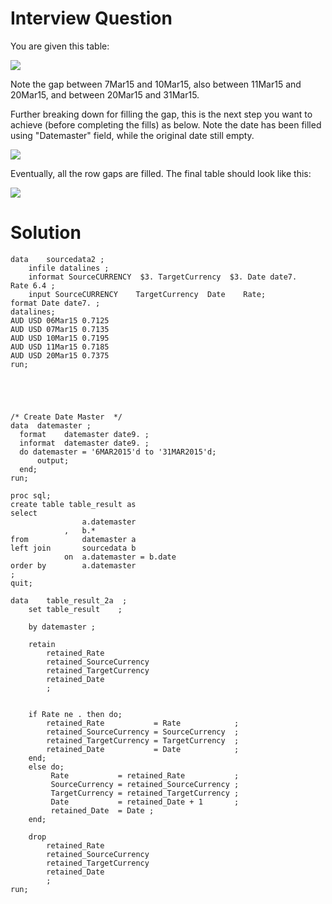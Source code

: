 # Interview Question

You are given this table:

![](https://i.imgur.com/g36wB06.png)

Note the gap between 7Mar15 and 10Mar15, also between 11Mar15 and 20Mar15, and between 20Mar15 and 31Mar15.

Further breaking down for filling the gap, this is the next step you want to achieve (before completing the fills) as below. Note the date has been filled using "Datemaster" field, while the original date still empty. 

![](https://i.imgur.com/ModWulT.png)

Eventually, all the row gaps are filled. The final table should look like this:

![](https://i.imgur.com/HhA3NLO.png)

# Solution

```sas
data    sourcedata2 ;
    infile datalines ;
    informat SourceCURRENCY  $3. TargetCurrency  $3. Date date7.   Rate 6.4 ;
    input SourceCURRENCY    TargetCurrency  Date    Rate;
format Date date7. ;
datalines;
AUD	USD	06Mar15	0.7125
AUD	USD	07Mar15	0.7135
AUD	USD	10Mar15	0.7195
AUD	USD	11Mar15	0.7185
AUD	USD	20Mar15	0.7375
run;





/* Create Date Master  */
data  datemaster ;
  format    datemaster date9. ;
  informat  datemaster date9. ;
  do datemaster = '6MAR2015'd to '31MAR2015'd; 
      output;
  end;
run;

proc sql;
create table table_result as 
select
                a.datemaster
            ,   b.*
from            datemaster a
left join       sourcedata b
            on  a.datemaster = b.date
order by        a.datemaster
;
quit;

data    table_result_2a  ;
    set table_result    ;

    by datemaster ;

    retain 
        retained_Rate
        retained_SourceCurrency
        retained_TargetCurrency
        retained_Date
        ;


    if Rate ne . then do;
        retained_Rate           = Rate            ;            
        retained_SourceCurrency = SourceCurrency  ;
        retained_TargetCurrency = TargetCurrency  ;
        retained_Date           = Date            ;
    end;
    else do;
         Rate           = retained_Rate           ;            
         SourceCurrency = retained_SourceCurrency ;
         TargetCurrency = retained_TargetCurrency ;
         Date           = retained_Date + 1       ;
         retained_Date  = Date ;
    end;

    drop
        retained_Rate
        retained_SourceCurrency
        retained_TargetCurrency
        retained_Date
        ;
run;
```
